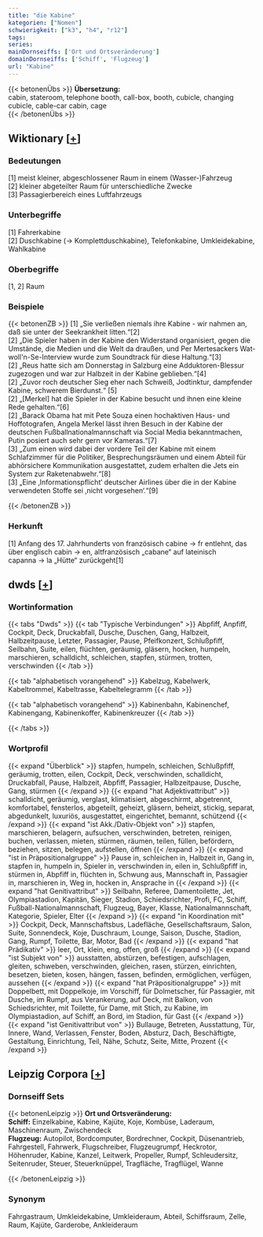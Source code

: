 ```yaml
---
title: "die Kabine"
kategorien: ["Nomen"]
schwierigkeit: ["k3", "h4", "r12"]
tags:
series:
mainDornseiffs: ['Ort und Ortsveränderung']
domainDornseiffs: ['Schiff', 'Flugzeug']
url: "Kabine"
---
```


{{< betonenÜbs >}}
**Übersetzung:**  
cabin, stateroom, telephone booth, call-box, booth, cubicle, changing cubicle, cable-car cabin, cage  
{{< /betonenÜbs >}}

## Wiktionary [[+](https://de.wiktionary.org/wiki/Kabine)]

### Bedeutungen
[1] meist kleiner, abgeschlossener Raum in einem (Wasser-)Fahrzeug  
[2] kleiner abgeteilter Raum für unterschiedliche Zwecke  
[3] Passagierbereich eines Luftfahrzeugs  

### Unterbegriffe
[1] Fahrerkabine  
[2] Duschkabine (→ Komplettduschkabine), Telefonkabine, Umkleidekabine, Wahlkabine  

### Oberbegriffe
[1, 2] Raum  

### Beispiele
{{< betonenZB >}}
[1] „Sie verließen niemals ihre Kabine - wir nahmen an, daß sie unter der Seekrankheit litten.“[2]  
[2] „Die Spieler haben in der Kabine den Widerstand organisiert, gegen die Umstände, die Medien und die Welt da draußen, und Per Mertesackers Wat-woll'n-Se-Interview wurde zum Soundtrack für diese Haltung.“[3]  
[2] „Reus hatte sich am Donnerstag in Salzburg eine Adduktoren-Blessur zugezogen und war zur Halbzeit in der Kabine geblieben.“[4]  
[2] „Zuvor roch deutscher Sieg eher nach Schweiß, Jodtinktur, dampfender Kabine, schwerem Bierdunst.“ [5]  
[2] „[Merkel] hat die Spieler in der Kabine besucht und ihnen eine kleine Rede gehalten.“[6]  
[2] „Barack Obama hat mit Pete Souza einen hochaktiven Haus- und Hoffotografen, Angela Merkel lässt ihren Besuch in der Kabine der deutschen Fußballnationalmannschaft via Social Media bekanntmachen, Putin posiert auch sehr gern vor Kameras.“[7]  
[3] „Zum einen wird dabei der vordere Teil der Kabine mit einem Schlafzimmer für die Politiker, Besprechungsräumen und einem Abteil für abhörsichere Kommunikation ausgestattet, zudem erhalten die Jets ein System zur Raketenabwehr.“[8]  
[3] „Eine ‚Informationspflicht‘ deutscher Airlines über die in der Kabine verwendeten Stoffe sei ‚nicht vorgesehen‘.“[9]  

{{< /betonenZB >}}
### Herkunft
[1] Anfang des 17. Jahrhunderts von französisch cabine → fr entlehnt, das über englisch cabin → en, altfranzösisch „cabane“ auf lateinisch capanna → la „Hütte“ zurückgeht[1]  



## dwds [[+](https://www.dwds.de/wb/Kabine)]

### Wortinformation
{{< tabs "Dwds" >}}
{{< tab "Typische Verbindungen" >}}
Abpfiff, Anpfiff, Cockpit, Deck, Druckabfall, Dusche, Duschen, Gang, Halbzeit, Halbzeitpause, Letzter, Passagier, Pause, Pfeifkonzert, Schlußpfiff, Seilbahn, Suite, eilen, flüchten, geräumig, gläsern, hocken, humpeln, marschieren, schalldicht, schleichen, stapfen, stürmen, trotten, verschwinden
{{< /tab >}}

{{< tab "alphabetisch vorangehend" >}}
Kabelzug, Kabelwerk, Kabeltrommel, Kabeltrasse, Kabeltelegramm
{{< /tab >}}

{{< tab "alphabetisch vorangehend" >}}
Kabinenbahn, Kabinenchef, Kabinengang, Kabinenkoffer, Kabinenkreuzer
{{< /tab >}}

{{< /tabs >}}

### Wortprofil
{{< expand "Überblick" >}} stapfen, humpeln, schleichen, Schlußpfiff, geräumig, trotten, eilen, Cockpit, Deck, verschwinden, schalldicht, Druckabfall, Pause, Halbzeit, Abpfiff, Passagier, Halbzeitpause, Dusche, Gang, stürmen {{< /expand >}}
{{< expand "hat Adjektivattribut" >}} schalldicht, geräumig, verglast, klimatisiert, abgeschirmt, abgetrennt, komfortabel, fensterlos, abgeteilt, geheizt, gläsern, beheizt, stickig, separat, abgedunkelt, luxuriös, ausgestattet, eingerichtet, bemannt, schützend {{< /expand >}}
{{< expand "ist Akk./Dativ-Objekt von" >}} stapfen, marschieren, belagern, aufsuchen, verschwinden, betreten, reinigen, buchen, verlassen, mieten, stürmen, räumen, teilen, füllen, befördern, beziehen, sitzen, belegen, aufstellen, öffnen {{< /expand >}}
{{< expand "ist in Präpositionalgruppe" >}} Pause in, schleichen in, Halbzeit in, Gang in, stapfen in, humpeln in, Spieler in, verschwinden in, eilen in, Schlußpfiff in, stürmen in, Abpfiff in, flüchten in, Schwung aus, Mannschaft in, Passagier in, marschieren in, Weg in, hocken in, Ansprache in {{< /expand >}}
{{< expand "hat Genitivattribut" >}} Seilbahn, Referee, Damentoilette, Jet, Olympiastadion, Kapitän, Sieger, Stadion, Schiedsrichter, Profi, FC, Schiff, Fußball-Nationalmannschaft, Flugzeug, Bayer, Klasse, Nationalmannschaft, Kategorie, Spieler, Elter {{< /expand >}}
{{< expand "in Koordination mit" >}} Cockpit, Deck, Mannschaftsbus, Ladefläche, Gesellschaftsraum, Salon, Suite, Sonnendeck, Koje, Duschraum, Lounge, Saison, Dusche, Stadion, Gang, Rumpf, Toilette, Bar, Motor, Bad {{< /expand >}}
{{< expand "hat Prädikativ" >}} leer, Ort, klein, eng, offen, groß {{< /expand >}}
{{< expand "ist Subjekt von" >}} ausstatten, abstürzen, befestigen, aufschlagen, gleiten, schweben, verschwinden, gleichen, rasen, stürzen, einrichten, besetzen, bieten, kosen, hängen, fassen, befinden, ermöglichen, verfügen, aussehen {{< /expand >}}
{{< expand "hat Präpositionalgruppe" >}} mit Doppelbett, mit Doppelkoje, im Vorschiff, für Dolmetscher, für Passagier, mit Dusche, im Rumpf, aus Verankerung, auf Deck, mit Balkon, von Schiedsrichter, mit Toilette, für Dame, mit Stich, zu Kabine, im Olympiastadion, auf Schiff, an Bord, im Stadion, für Gast {{< /expand >}}
{{< expand "ist Genitivattribut von" >}} Bullauge, Betreten, Ausstattung, Tür, Innere, Wand, Verlassen, Fenster, Boden, Absturz, Dach, Beschäftigte, Gestaltung, Einrichtung, Teil, Nähe, Schutz, Seite, Mitte, Prozent {{< /expand >}}

## Leipzig Corpora [[+](https://corpora.uni-leipzig.de/en/res?word=Kabine&corpusId=deu_newscrawl-public_2018)]

### Dornseiff Sets
{{< betonenLeipzig >}}
**Ort und Ortsveränderung:**  
**Schiff:** Einzelkabine, Kabine, Kajüte, Koje, Kombüse, Laderaum, Maschinenraum, Zwischendeck  
**Flugzeug:** Autopilot, Bordcomputer, Bordrechner, Cockpit, Düsenantrieb, Fahrgestell, Fahrwerk, Flugschreiber, Flugzeugrumpf, Heckrotor, Höhenruder, Kabine, Kanzel, Leitwerk, Propeller, Rumpf, Schleudersitz, Seitenruder, Steuer, Steuerknüppel, Tragfläche, Tragflügel, Wanne  

{{< /betonenLeipzig >}}

### Synonym
Fahrgastraum, Umkleidekabine, Umkleideraum, Abteil, Schiffsraum, Zelle, Raum, Kajüte, Garderobe, Ankleideraum

